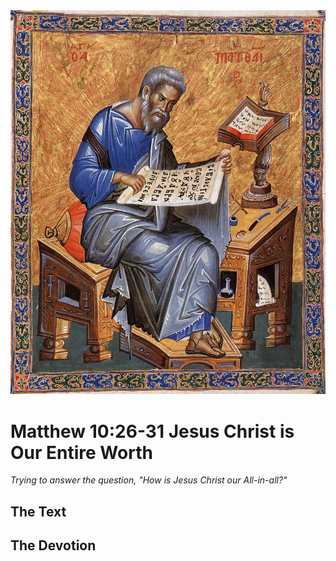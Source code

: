 <img class="intro-right" src="../images/art-matthew.jpg">

# Matthew 10:26-31 Jesus Christ is Our Entire Worth

*Trying to answer the question, "How is Jesus Christ our All-in-all?"*

## The Text

## The Devotion